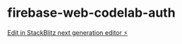 # firebase-web-codelab-auth

[Edit in StackBlitz next generation editor ⚡️](https://stackblitz.com/~/github.com/Kaueflip/firebase-web-codelab-auth)